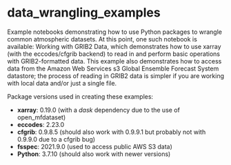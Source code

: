 # data_wrangling_examples
Example notebooks demonstrating how to use Python packages to wrangle common atmospheric datasets. At this point, one such notebook is available: Working with GRIB2 Data, which demonstrates how to use xarray (with the eccodes/cfgrib backend) to read in and perform basic operations with GRIB2-formatted data. This example also demonstrates how to access data from the Amazon Web Services s3 Global Ensemble Forecast System datastore; the process of reading in GRIB2 data is simpler if you are working with local data and/or just a single file.

Package versions used in creating these examples:
<ul>
  <li><b>xarray</b>: 0.19.0 (with a <i>dask</i> dependency due to the use of open_mfdataset)</li>
  <li><b>eccodes</b>: 2.23.0</li>
  <li><b>cfgrib</b>: 0.9.8.5 (should also work with 0.9.9.1 but probably not with 0.9.9.0 due to a cfgrib bug)</li>
  <li><b>fsspec</b>: 2021.9.0 (used to access public AWS S3 data)</li>
  <li><b>Python</b>: 3.7.10 (should also work with newer versions)</li>
</ul>
